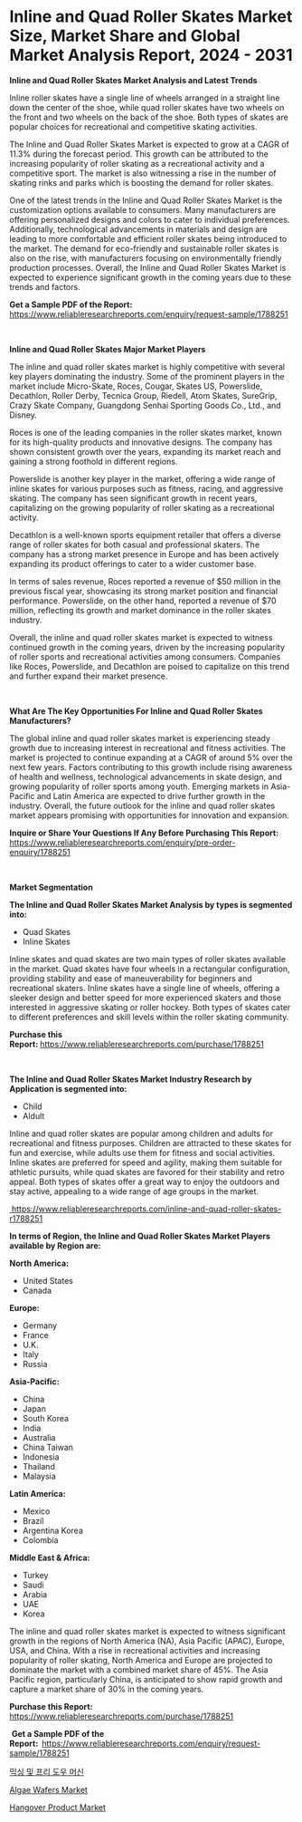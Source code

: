 <p><h1>Inline and Quad Roller Skates Market Size, Market Share and Global Market Analysis Report, 2024 - 2031</h1></p><p><strong>Inline and Quad Roller Skates Market Analysis and Latest Trends</strong></p>
<p><p>Inline roller skates have a single line of wheels arranged in a straight line down the center of the shoe, while quad roller skates have two wheels on the front and two wheels on the back of the shoe. Both types of skates are popular choices for recreational and competitive skating activities.</p><p>The Inline and Quad Roller Skates Market is expected to grow at a CAGR of 11.3% during the forecast period. This growth can be attributed to the increasing popularity of roller skating as a recreational activity and a competitive sport. The market is also witnessing a rise in the number of skating rinks and parks which is boosting the demand for roller skates.</p><p>One of the latest trends in the Inline and Quad Roller Skates Market is the customization options available to consumers. Many manufacturers are offering personalized designs and colors to cater to individual preferences. Additionally, technological advancements in materials and design are leading to more comfortable and efficient roller skates being introduced to the market. The demand for eco-friendly and sustainable roller skates is also on the rise, with manufacturers focusing on environmentally friendly production processes. Overall, the Inline and Quad Roller Skates Market is expected to experience significant growth in the coming years due to these trends and factors.</p></p>
<p><strong>Get a Sample PDF of the Report:&nbsp;</strong> <a href="https://www.reliableresearchreports.com/enquiry/request-sample/1788251">https://www.reliableresearchreports.com/enquiry/request-sample/1788251</a></p>
<p>&nbsp;</p>
<p><strong>Inline and Quad Roller Skates Major Market Players</strong></p>
<p><p>The inline and quad roller skates market is highly competitive with several key players dominating the industry. Some of the prominent players in the market include Micro-Skate, Roces, Cougar, Skates US, Powerslide, Decathlon, Roller Derby, Tecnica Group, Riedell, Atom Skates, SureGrip, Crazy Skate Company, Guangdong Senhai Sporting Goods Co., Ltd., and Disney.</p><p>Roces is one of the leading companies in the roller skates market, known for its high-quality products and innovative designs. The company has shown consistent growth over the years, expanding its market reach and gaining a strong foothold in different regions.</p><p>Powerslide is another key player in the market, offering a wide range of inline skates for various purposes such as fitness, racing, and aggressive skating. The company has seen significant growth in recent years, capitalizing on the growing popularity of roller skating as a recreational activity.</p><p>Decathlon is a well-known sports equipment retailer that offers a diverse range of roller skates for both casual and professional skaters. The company has a strong market presence in Europe and has been actively expanding its product offerings to cater to a wider customer base.</p><p>In terms of sales revenue, Roces reported a revenue of $50 million in the previous fiscal year, showcasing its strong market position and financial performance. Powerslide, on the other hand, reported a revenue of $70 million, reflecting its growth and market dominance in the roller skates industry.</p><p>Overall, the inline and quad roller skates market is expected to witness continued growth in the coming years, driven by the increasing popularity of roller sports and recreational activities among consumers. Companies like Roces, Powerslide, and Decathlon are poised to capitalize on this trend and further expand their market presence.</p></p>
<p>&nbsp;</p>
<p><strong>What Are The Key Opportunities For Inline and Quad Roller Skates Manufacturers?</strong></p>
<p><p>The global inline and quad roller skates market is experiencing steady growth due to increasing interest in recreational and fitness activities. The market is projected to continue expanding at a CAGR of around 5% over the next few years. Factors contributing to this growth include rising awareness of health and wellness, technological advancements in skate design, and growing popularity of roller sports among youth. Emerging markets in Asia-Pacific and Latin America are expected to drive further growth in the industry. Overall, the future outlook for the inline and quad roller skates market appears promising with opportunities for innovation and expansion.</p></p>
<p><strong>Inquire or Share Your Questions If Any Before Purchasing This Report:</strong> <a href="https://www.reliableresearchreports.com/enquiry/pre-order-enquiry/1788251">https://www.reliableresearchreports.com/enquiry/pre-order-enquiry/1788251</a></p>
<p>&nbsp;</p>
<p><strong>Market Segmentation</strong></p>
<p><strong>The Inline and Quad Roller Skates Market Analysis by types is segmented into:</strong></p>
<p><ul><li>Quad Skates</li><li>Inline Skates</li></ul></p>
<p><p>Inline skates and quad skates are two main types of roller skates available in the market. Quad skates have four wheels in a rectangular configuration, providing stability and ease of maneuverability for beginners and recreational skaters. Inline skates have a single line of wheels, offering a sleeker design and better speed for more experienced skaters and those interested in aggressive skating or roller hockey. Both types of skates cater to different preferences and skill levels within the roller skating community.</p></p>
<p><strong>Purchase this Report:&nbsp;</strong><a href="https://www.reliableresearchreports.com/purchase/1788251">https://www.reliableresearchreports.com/purchase/1788251</a></p>
<p>&nbsp;</p>
<p><strong>The Inline and Quad Roller Skates Market Industry Research by Application is segmented into:</strong></p>
<p><ul><li>Child</li><li>Aldult</li></ul></p>
<p><p>Inline and quad roller skates are popular among children and adults for recreational and fitness purposes. Children are attracted to these skates for fun and exercise, while adults use them for fitness and social activities. Inline skates are preferred for speed and agility, making them suitable for athletic pursuits, while quad skates are favored for their stability and retro appeal. Both types of skates offer a great way to enjoy the outdoors and stay active, appealing to a wide range of age groups in the market.</p></p>
<p><a href="https://www.reliableresearchreports.com/inline-and-quad-roller-skates-r1788251">&nbsp;https://www.reliableresearchreports.com/inline-and-quad-roller-skates-r1788251</a></p>
<p><strong>In terms of Region, the Inline and Quad Roller Skates Market Players available by Region are:</strong></p>
<p>
    <p> <strong> North America: </strong>
        <ul>
            <li>United States</li>
            <li>Canada</li>
        </ul>
        </p> 
    <p> <strong> Europe: </strong>
        <ul>
            <li>Germany</li>
            <li>France</li>
            <li>U.K.</li>
            <li>Italy</li>
            <li>Russia</li>
        </ul>
        </p> 
    <p> <strong> Asia-Pacific: </strong>
        <ul>
            <li>China</li>
            <li>Japan</li>
            <li>South Korea</li>
            <li>India</li>
            <li>Australia</li>
            <li>China Taiwan</li>
            <li>Indonesia</li>
            <li>Thailand</li>
            <li>Malaysia</li>
        </ul>
        </p> 
    <p> <strong> Latin America: </strong>
        <ul>
            <li>Mexico</li>
            <li>Brazil</li>
            <li>Argentina Korea</li>
            <li>Colombia</li>
        </ul>
        </p> 
    <p> <strong> Middle East & Africa: </strong>
        <ul>
            <li>Turkey</li>
            <li>Saudi</li>
            <li>Arabia</li>
            <li>UAE</li>
            <li>Korea</li>
        </ul>
    </p>
    </p>
<p><p>The inline and quad roller skates market is expected to witness significant growth in the regions of North America (NA), Asia Pacific (APAC), Europe, USA, and China. With a rise in recreational activities and increasing popularity of roller skating, North America and Europe are projected to dominate the market with a combined market share of 45%. The Asia Pacific region, particularly China, is anticipated to show rapid growth and capture a market share of 30% in the coming years.</p></p>
<p><strong>Purchase this Report: </strong><a href="https://www.reliableresearchreports.com/purchase/1788251">https://www.reliableresearchreports.com/purchase/1788251</a></p>
<p>&nbsp;<strong>Get a Sample PDF of the Report:&nbsp;&nbsp;</strong><a href="https://www.reliableresearchreports.com/enquiry/request-sample/1788251">https://www.reliableresearchreports.com/enquiry/request-sample/1788251</a></p>
<p><strong></strong></p>
<p><p><a href="https://medium.com/@soloncarter42/%EA%B8%80%EB%A1%9C%EB%B2%8C-%ED%98%BC%ED%95%A9-%EB%B0%8F-%EB%AF%B8%EB%A6%AC-%EB%B0%98%EC%A3%BD-%EA%B8%B0%EA%B3%84-%EC%8B%9C%EC%9E%A5%EC%9D%98-%EC%A0%9C%ED%92%88-%EC%9C%A0%ED%98%95-%EC%9D%91%EC%9A%A9-%EB%B6%84%EC%95%BC-%EC%A7%80%EC%97%AD-%EB%B0%8F-%EA%B8%B0%EC%97%85%EB%B3%84-%EC%82%B0%EC%97%85-%EB%B6%80%EB%AC%B8-%EC%A0%84%EB%A7%9D-%EC%8B%9C%EC%9E%A5-%ED%8F%89%EA%B0%80-%EA%B2%BD%EC%9F%81-%EC%83%81%ED%99%A9-%ED%8A%B8%EB%A0%8C%EB%93%9C-%EB%B0%8F-%EC%98%88%EC%B8%A1-2024-2031-fa18e98175a9">믹싱 및 프리 도우 머신</a></p><p><a href="https://github.com/claudianurdin/Market-Research-Report-List-1/blob/main/algae-wafers-market.md">Algae Wafers Market</a></p><p><a href="https://github.com/almainyongb/Market-Research-Report-List-1/blob/main/hangover-product-market.md">Hangover Product Market</a></p></p>